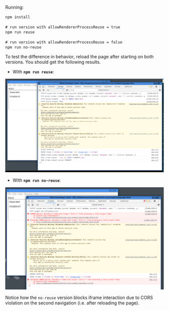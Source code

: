 Running:

```shell
npm install

# run version with allowRendererProcessReuse = true
npm run reuse

# run version with allowRendererProcessReuse = false
npm run no-reuse
```

To test the difference in behavior, reload the page after starting on both versions. You should get the following results.

- With **`npm run reuse`**:

![with `npm run reuse`](reuse.png)

- With **`npm run no-reuse`**:

![with `npm run no-reuse`](no-reuse.png)

Notice how the `no-reuse` version blocks iframe interaction due to CORS violation on the second navigation (i.e. after reloading the page).